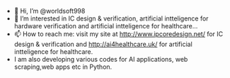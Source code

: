 - 👋 Hi, I’m @worldsoft998
- 👀 I’m interested in IC design & verification,  artificial intteligence for hardware verification and artificial intteligence for healthcare...
- 📫 How to reach me: visit my site at http://www.ipcoredesign.net/ for IC design & verification and http://ai4healthcare.uk/ for artificial intteligence for healthcare.
- I am also developing various codes for AI applications, web scraping,web apps etc in Python.

<!--- 
worldsoft998/worldsoft998 is a ✨ special ✨ repository because its `README.md` (this file) appears on your GitHub profile.
You can click the Preview link to take a look at your changes.
--->
